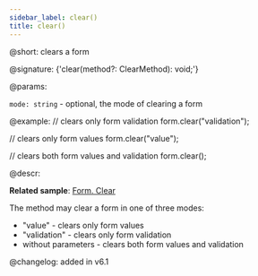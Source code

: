 ```yaml
---
sidebar_label: clear()
title: clear()
---          
```


@short: clears a form

@signature: {'clear(method?: ClearMethod): void;'}

@params:

`mode: string` - optional, the mode of clearing a form

@example:
// clears only form validation
form.clear("validation");

// clears only form values
form.clear("value");

// clears both form values and validation
form.clear();

@descr:

**Related sample**: [Form. Clear](https://snippet.dhtmlx.com/a64ih4ih)

The method may clear a form in one of three modes:

- "value" - clears only form values
- "validation" - clears only form validation
- without parameters - clears both form values and validation

@changelog: added in v6.1

[comment]: # (@related:form/work_with_form.md#clearing-form)
